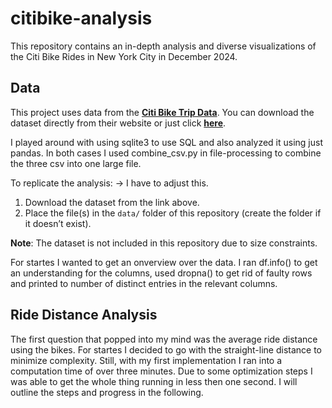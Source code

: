 # citibike-analysis
This repository contains an in-depth analysis and diverse visualizations of the Citi Bike Rides in New York City in December 2024.


## Data

This project uses data from the **[Citi Bike Trip Data](https://citibikenyc.com/system-data)**. You can download the dataset directly from their website or just click **[here](https://s3.amazonaws.com/tripdata/202412-citibike-tripdata.zip)**.

I played around with using sqlite3 to use SQL and also analyzed it using just pandas. In both cases I used combine_csv.py in file-processing to combine the three csv into one large file.

To replicate the analysis: -> I have to adjust this.
1. Download the dataset from the link above.
2. Place the file(s) in the `data/` folder of this repository (create the folder if it doesn’t exist).

**Note**: The dataset is not included in this repository due to size constraints.

For startes I wanted to get an onverview over the data. I ran df.info() to get an understanding for the columns, used dropna() to get rid of faulty rows and printed to number of distinct entries in the relevant columns.

## Ride Distance Analysis

The first question that popped into my mind was the average ride distance using the bikes. For startes I decided to go with the straight-line distance to minimize complexity. Still, with my first implementation I ran into a computation time of over three minutes. Due to some optimization steps I was able to get the whole thing running in less then one second. I will outline the steps and progress in the following.
